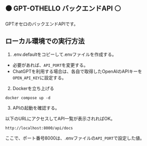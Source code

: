 :black_circle: GPT-OTHELLO バックエンドAPI :white_circle:
-------------------

GPTオセロのバックエンドAPIです。

## ローカル環境での実行方法

1. .env.defaultをコピーして.envファイルを作成する。

* 必要があれば、`API_PORT`を変更する。
* ChatGPTを利用する場合は、各自で取得したOpenAIのAPIキーを`OPEN_API_KEY`に設定する。

2. Dockerを立ち上げる

```
docker compose up -d
```

3. APIの起動を確認する。

以下のURLにアクセスしてAPI一覧が表示されればOK。

```
http://localhost:8000/api/docs
```

ここで、ポート番号8000は、.envファイルの`API_PORT`で設定した値。
